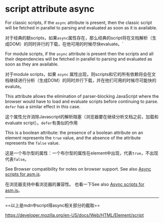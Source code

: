 # script attribute async

For classic scripts, if the `async` attribute is present, then the classic script will be fetched in parallel to parsing and evaluated as soon as it is available.

对于经典的额scripts，如果`async`属性存在，那么经典的script将在文档解析（生成DOM）的同时并行的下载，在他可用的时候尽快evaluate。`

For module scripts, if the `async` attribute is present then the scripts and all their dependencies will be fetched in parallel to parsing and evaluated as soon as they are available.

对于module scripts，如果 `async` 属性出现，则scripts和它的所有依赖将会在文档继续进行分析（生成DOM）的同时并行下载，并在他们可用的时候尽可能快的evalute。

This attribute allows the elimination of parser-blocking JavaScript where the browser would have to load and evaluate scripts before continuing to parse. `defer` has a similar effect in this case.

这个属性允许消除Javascript的解析阻塞（浏览器要在继续分析文档之前，加载和evaluate script）。`defer`有类似的作用

This is a boolean attribute: the presence of a boolean attribute on an element represents the `true` value, and the absence of the attribute represents the `false` value.

这是一个布尔型的属性：一个布尔型的属性在element中出现，代表`true`，不出现代表`false`。

See Browser compatibility for notes on browser support. See also [Async scripts for asm.js](https://developer.mozilla.org/en-US/docs/Games/Techniques/Async_scripts).

在浏览器支持中看浏览器的兼容性。 也看一下See also [Async scripts for asm.js](https://developer.mozilla.org/en-US/docs/Games/Techniques/Async_scripts)。

---

==以上是mdn中script得async相关部分的截取==

<https://developer.mozilla.org/en-US/docs/Web/HTML/Element/script>
